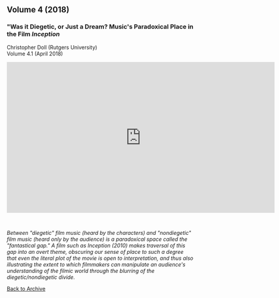 ## Volume 4 (2018)

### "Was it Diegetic, or Just a Dream? Music's Paradoxical Place in the Film *Inception* 
Christopher Doll (Rutgers University)  
Volume 4.1 (April 2018)

<center><iframe src="https://player.vimeo.com/video/252464918" width="720" height="405" frameborder="0" webkitallowfullscreen mozallowfullscreen allowfullscreen></iframe></center>
<p>&nbsp;</p>

*Between "diegetic" film music (heard by the characters) and "nondiegetic" film music (heard only by the audience) is a paradoxical space called the "fantastical gap." A film such as Inception (2010) makes traversal of this gap into an overt theme, obscuring our sense of place to such a degree that even the literal plot of the movie is open to interpretation, and thus also illustrating the extent to which filmmakers can manipulate an audience's understanding of the filmic world through the blurring of the diegetic/nondiegetic divide.*



[Back to Archive](index.md)
